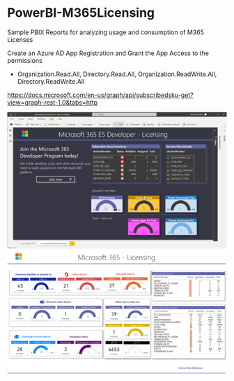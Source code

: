 # PowerBI-M365Licensing
Sample PBIX Reports for analyzing usage and consumption of M365 Licenses

Create an Azure AD App Registration and Grant the App Access to the permissions 
* Organization.Read.All, Directory.Read.All, Organization.ReadWrite.All, Directory.ReadWrite.All


https://docs.microsoft.com/en-us/graph/api/subscribedsku-get?view=graph-rest-1.0&tabs=http

<img src="https://github.com/M365-DenzilFernandes/PowerBI-M365Licensing/blob/main/PowerBI-M365Licensing-2.png"  style="max-width:100%;">

<img src="https://github.com/M365-DenzilFernandes/PowerBI-M365Licensing/blob/main/PowerBI-M365Licensing.png"  style="max-width:100%;">
